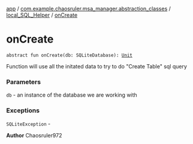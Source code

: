 [app](../../index.md) / [com.example.chaosruler.msa_manager.abstraction_classes](../index.md) / [local_SQL_Helper](index.md) / [onCreate](.)

# onCreate

`abstract fun onCreate(db: SQLiteDatabase): `[`Unit`](https://kotlinlang.org/api/latest/jvm/stdlib/kotlin/-unit/index.html)

Function will use all the initated data to try to do "Create Table" sql query

### Parameters

`db` - an instance of the database we are working with

### Exceptions

`SQLiteException` -

**Author**
Chaosruler972

